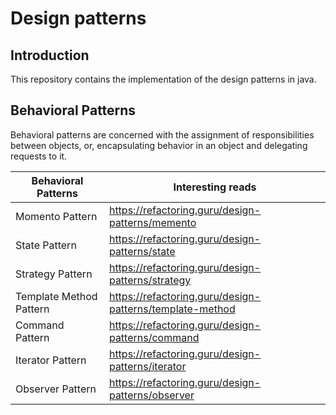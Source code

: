 # Design patterns

## Introduction

This repository contains the implementation of the design patterns in java.

## Behavioral Patterns

Behavioral patterns are concerned with the assignment of responsibilities between objects, or, encapsulating behavior in an object and delegating requests to it.

|Behavioral Patterns|Interesting reads|
| --- | --- |
| Momento Pattern| <https://refactoring.guru/design-patterns/memento> |
| State Pattern| <https://refactoring.guru/design-patterns/state> |
| Strategy Pattern|<https://refactoring.guru/design-patterns/strategy> |
| Template Method Pattern| <https://refactoring.guru/design-patterns/template-method>|
| Command Pattern|<https://refactoring.guru/design-patterns/command>|
|Iterator Pattern|<https://refactoring.guru/design-patterns/iterator>|
|Observer Pattern|<https://refactoring.guru/design-patterns/observer>|
